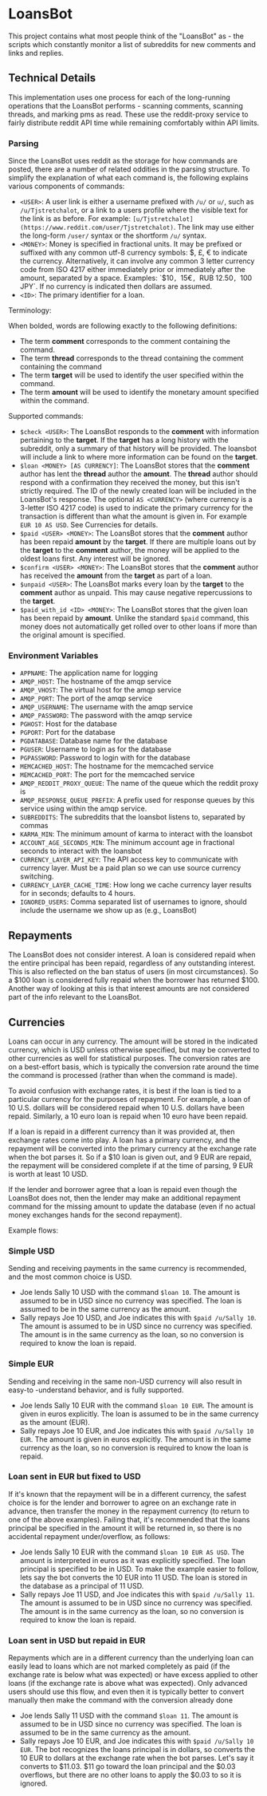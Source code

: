 # LoansBot

This project contains what most people think of the "LoansBot" as - the scripts
which constantly monitor a list of subreddits for new comments and links and
replies.

## Technical Details

This implementation uses one process for each of the long-running operations
that the LoansBot performs - scanning comments, scanning threads, and marking
pms as read. These use the reddit-proxy service to fairly distribute reddit API
time while remaining comfortably within API limits.

### Parsing

Since the LoansBot uses reddit as the storage for how commands are posted,
there are a number of related oddities in the parsing structure. To simplify
the explanation of what each command is, the following explains various
components of commands:

- `<USER>`: A user link is either a username prefixed with `/u/` or `u/`, such
  as `/u/Tjstretchalot`, or a link to a users profile where the visible text
  for the link is as before. For example:
  `[u/Tjstretchalot](https://www.reddit.com/user/Tjstretchalot)`. The link may
  use either the long-form `/user/` syntax or the shortform `/u/` syntax.
- `<MONEY>`: Money is specified in fractional units. It may be prefixed or
  suffixed with any common utf-8 currency symbols: $, £, € to indicate the
  currency. Alternatively, it can involve any common 3 letter currency code
  from ISO 4217 either immediately prior or immediately after the amount,
  separated by a space. Examples: `$10`, `15€`, `RUB 12.50`, `100 JPY`. If no
  currency is indicated then dollars are assumed.
- `<ID>`: The primary identifier for a loan.

Terminology:

When bolded, words are following exactly to the following definitions:

- The term **comment** corresponds to the comment containing the command.
- The term **thread** corresponds to the thread containing the comment
  containing the command
- The term **target** will be used to identify the user specified within
  the command.
- The term **amount** will be used to identify the monetary amount specified
  within the command.

Supported commands:

- `$check <USER>`: The LoansBot responds to the **comment** with information
  pertaining to the **target**. If the **target** has a long history with the
  subreddit, only a summary of that history will be provided. The loansbot
  will include a link to where more information can be found on the **target**.
- `$loan <MONEY> [AS CURRENCY]`: The LoansBot stores that the **comment** author
  has lent the **thread** author the **amount**. The **thread** author should
  respond with a confirmation they received the money, but this isn't strictly
  required. The ID of the newly created loan will be included in the
  LoansBot's response. The optional `AS <CURRENCY>` (where currency is a
  3-letter ISO 4217 code) is used to indicate the primary currency for the
  transaction is different than what the amount is given in.
  For example `EUR 10 AS USD`. See Currencies for details.
- `$paid <USER> <MONEY>`: The LoansBot stores that the **comment** author has
  been repaid **amount** by the **target**. If there are multiple loans out
  by the **target** to the **comment** author, the money will be applied to
  the oldest loans first. Any interest will be ignored.
- `$confirm <USER> <MONEY>`: The LoansBot stores that the **comment** author
  has received the **amount** from the **target** as part of a loan.
- `$unpaid <USER>`: The LoansBot marks every loan by the **target** to the
  **comment** author as unpaid. This may cause negative repercussions to the
  **target**.
- `$paid_with_id <ID> <MONEY>`: The LoansBot stores that the given loan has
  been repaid by **amount**. Unlike the standard `$paid` command, this money
  does not automatically get rolled over to other loans if more than the
  original amount is specified.

### Environment Variables

- `APPNAME`: The application name for logging
- `AMQP_HOST`: The hostname of the amqp service
- `AMQP_VHOST`: The virtual host for the amqp service
- `AMQP_PORT`: The port of the amqp service
- `AMQP_USERNAME`: The username with the amqp service
- `AMQP_PASSWORD`: The password with the amqp service
- `PGHOST`: Host for the database
- `PGPORT`: Port for the database
- `PGDATABASE`: Database name for the database
- `PGUSER`: Username to login as for the database
- `PGPASSWORD`: Password to login with for the database
- `MEMCACHED_HOST`: The hostname for the memcached service
- `MEMCACHED_PORT`: The port for the memcached service
- `AMQP_REDDIT_PROXY_QUEUE`: The name of the queue which the reddit proxy is
- `AMQP_RESPONSE_QUEUE_PREFIX`: A prefix used for response queues by this service
  using within the amqp service.
- `SUBREDDITS`: The subreddits that the loansbot listens to, separated by
  commas
- `KARMA_MIN`: The minimum amount of karma to interact with the loansbot
- `ACCOUNT_AGE_SECONDS_MIN`: The minimum account age in fractional seconds to
  interact with the loansbot
- `CURRENCY_LAYER_API_KEY`: The API access key to communicate with currency
  layer. Must be a paid plan so we can use source currency switching.
- `CURRENCY_LAYER_CACHE_TIME`: How long we cache currency layer results for in
  seconds; defaults to 4 hours.
- `IGNORED_USERS`: Comma separated list of usernames to ignore, should include
  the username we show up as (e.g., LoansBot)

## Repayments

The LoansBot does not consider interest. A loan is considered repaid when the
entire principal has been repaid, regardless of any outstanding interest. This
is also reflected on the ban status of users (in most circumstances). So a
$100 loan is considered fully repaid when the borrower has returned $100.
Another way of looking at this is that interest amounts are not considered part
of the info relevant to the LoansBot.

## Currencies

Loans can occur in any currency. The amount will be stored in the indicated
currency, which is USD unless otherwise specified, but may be converted to
other currencies as well for statistical purposes. The conversion rates are on
a best-effort basis, which is typically the conversion rate around the time the
command is processed (rather than when the command is made).

To avoid confusion with exchange rates, it is best if the loan is tied to a
particular currency for the purposes of repayment. For example, a loan of 10
U.S. dollars will be considered repaid when 10 U.S. dollars have been repaid.
Similarly, a 10 euro loan is repaid when 10 euro have been repaid.

If a loan is repaid in a different currency than it was provided at, then
exchange rates come into play. A loan has a primary currency, and the repayment
will be converted into the primary currency at the exchange rate when the bot
parses it. So if a $10 loan is given out, and 9 EUR are repaid, the repayment
will be considered complete if at the time of parsing, 9 EUR is worth at least
10 USD.

If the lender and borrower agree that a loan is repaid even though the LoansBot
does not, then the lender may make an additional repayment command for the
missing amount to update the database (even if no actual money exchanges hands
for the second repayment).

Example flows:

### Simple USD

Sending and receiving payments in the same currency is recommended, and the
most common choice is USD.

- Joe lends Sally 10 USD with the command `$loan 10`. The amount is assumed to
  be in USD since no currency was specified. The loan is assumed to be in the
  same currency as the amount.
- Sally repays Joe 10 USD, and Joe indicates this with `$paid /u/Sally 10`. The
  amount is assumed to be in USD since no currency was specified. The amount is
  in the same currency as the loan, so no conversion is required to know the
  loan is repaid.

### Simple EUR

Sending and receiving in the same non-USD currency will also result in easy-to
-understand behavior, and is fully supported.

- Joe lends Sally 10 EUR with the command `$loan 10 EUR`. The amount is given
  in euros explicitly. The loan is assumed to be in the same currency as the
  amount (EUR).
- Sally repays Joe 10 EUR, and Joe indicates this with `$paid /u/Sally 10 EUR`.
  The amount is given in euros explicitly. The amount is in the same currency
  as the loan, so no conversion is required to know the loan is repaid.

### Loan sent in EUR but fixed to USD

If it's known that the repayment will be in a different currency, the safest
choice is for the lender and borrower to agree on an exchange rate in advance,
then transfer the money in the repayment currency (to return to one of the
above examples). Failing that, it's recommended that the loans principal be
specified in the amount it will be returned in, so there is no accidental
repayment under/overflow, as follows:

- Joe lends Sally 10 EUR with the command `$loan 10 EUR AS USD`. The amount is
  interpreted in euros as it was explicitly specified. The loan principal is
  specified to be in USD. To make the example easier to follow, lets say the
  bot converts the 10 EUR into 11 USD. The loan is stored in the database as
  a principal of 11 USD.
- Sally repays Joe 11 USD, and Joe indicates this with `$paid /u/Sally 11`. The
  amount is assumed to be in USD since no currency was specified. The amount is
  in the same currency as the loan, so no conversion is required to know the
  loan is repaid.

### Loan sent in USD but repaid in EUR

Repayments which are in a different currency than the underlying loan can
easily lead to loans which are not marked completely as paid (if the exchange
rate is below what was expected) or have excess applied to other loans (if the
exchange rate is above what was expected). Only advanced users should use this
flow, and even then it is typically better to convert manually then make the
command with the conversion already done

- Joe lends Sally 11 USD with the command `$loan 11`. The amount is assumed to
  be in USD since no currency was specified. The loan is assumed to be in the
  same currency as the amount.
- Sally repays Joe 10 EUR, and Joe indicates this with `$paid /u/Sally 10 EUR`.
  The bot recognizes the loans principal is in dollars, so converts the 10 EUR
  to dollars at the exchange rate when the bot parses. Let's say it converts to
  $11.03. $11 go toward the loan principal and the $0.03 overflows, but there
  are no other loans to apply the $0.03 to so it is ignored.
